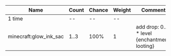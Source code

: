 | Name                   | Count | Chance | Weight | Comment                                       |
| ---------------------- | ----- | ------ | ------ | --------------------------------------------- |
| 1 time                 |    -- |     -- |     -- |                                               |
| minecraft:glow_ink_sac |  1..3 |   100% |      1 | add drop: 0..1 * level {enchantment: looting} |
